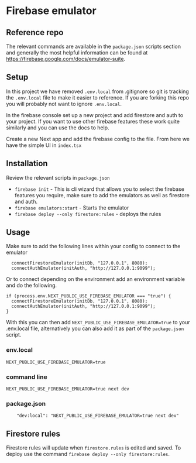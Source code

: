 # Firebase emulator

## Reference repo

The relevant commands are available in the `package.json` scripts section and generally the most helpful information can be found at https://firebase.google.com/docs/emulator-suite.

## Setup

In this project we have removed `.env.local` from .gitignore so git is tracking the `.env.local` file to make it easier to reference. If you are forking this repo you will probably not want to ignore `.env.local`.

In the firebase console set up a new project and add firestore and auth to your project. If you want to use other firebase features these work quite similarly and you can use the docs to help.

Create a new Next app and add the firebase config to the file. From here we have the simple UI in `index.tsx`

## Installation

Review the relevant scripts in `package.json`

- `firebase init` - This is cli wizard that allows you to select the firebase features you require, make sure to add the emulators as well as firestore and auth.
- `firebase emulators:start` - Starts the emulator
- `firebase deploy --only firestore:rules` - deploys the rules

## Usage

Make sure to add the following lines within your config to connect to the emulator

```
  connectFirestoreEmulator(initDb, "127.0.0.1", 8080);
  connectAuthEmulator(initAuth, "http://127.0.0.1:9099");
```

Or to connect depending on the environment add an environment variable and do the following.

```
if (process.env.NEXT_PUBLIC_USE_FIREBASE_EMULATOR === "true") {
  connectFirestoreEmulator(initDb, "127.0.0.1", 8080);
  connectAuthEmulator(initAuth, "http://127.0.0.1:9099");
}
```

With this you can then add `NEXT_PUBLIC_USE_FIREBASE_EMULATOR=true` to your .env.local file, alternatively you can also add it as part of the `package.json` script.

### env.local

```
NEXT_PUBLIC_USE_FIREBASE_EMULATOR=true
```

### command line

`NEXT_PUBLIC_USE_FIREBASE_EMULATOR=true next dev`

### package.json

```
    "dev:local": "NEXT_PUBLIC_USE_FIREBASE_EMULATOR=true next dev"
```

## Firestore rules

Firestore rules will update when `firestore.rules` is edited and saved. To deploy use the command `firebase deploy --only firestore:rules`.
